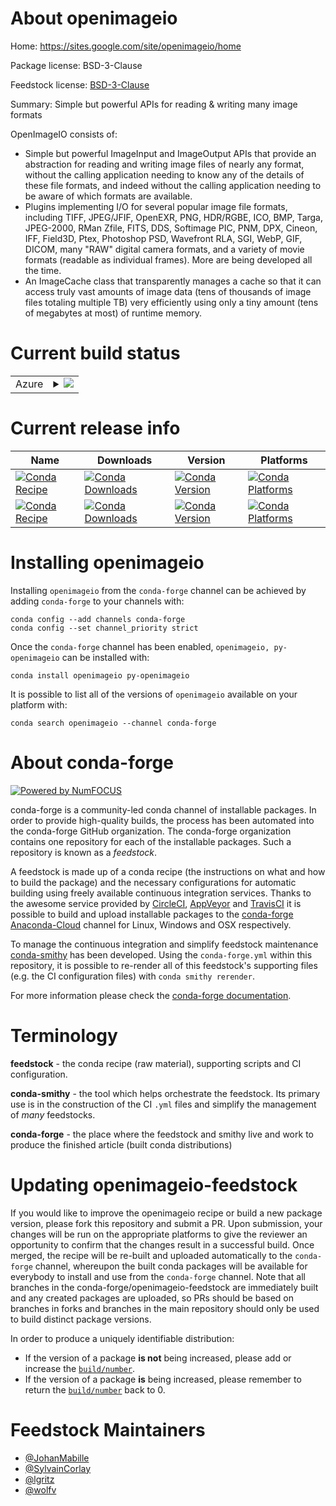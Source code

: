 About openimageio
=================

Home: https://sites.google.com/site/openimageio/home

Package license: BSD-3-Clause

Feedstock license: [BSD-3-Clause](https://github.com/conda-forge/openimageio-feedstock/blob/main/LICENSE.txt)

Summary: Simple but powerful APIs for reading & writing many image formats

OpenImageIO consists of:
- Simple but powerful ImageInput and ImageOutput APIs that provide an abstraction
  for reading and writing image files of nearly any format, without the calling
  application needing to know any of the details of these file formats, and indeed
  without the calling application needing to be aware of which formats are available.
- Plugins implementing I/O for several popular image file formats, including TIFF,
  JPEG/JFIF, OpenEXR, PNG, HDR/RGBE, ICO, BMP, Targa, JPEG-2000, RMan Zfile, FITS, DDS,
  Softimage PIC, PNM, DPX, Cineon, IFF, Field3D, Ptex, Photoshop PSD, Wavefront RLA, SGI,
  WebP, GIF, DICOM, many \"RAW\" digital camera formats, and a variety of movie formats
  (readable as individual frames). More are being developed all the time.
- An ImageCache class that transparently manages a cache so that it can access truly
  vast amounts of image data (tens of thousands of image files totaling multiple TB)
  very efficiently using only a tiny amount (tens of megabytes at most) of runtime memory.


Current build status
====================


<table>
    
  <tr>
    <td>Azure</td>
    <td>
      <details>
        <summary>
          <a href="https://dev.azure.com/conda-forge/feedstock-builds/_build/latest?definitionId=2634&branchName=main">
            <img src="https://dev.azure.com/conda-forge/feedstock-builds/_apis/build/status/openimageio-feedstock?branchName=main">
          </a>
        </summary>
        <table>
          <thead><tr><th>Variant</th><th>Status</th></tr></thead>
          <tbody><tr>
              <td>linux_64_python3.10.____cpython</td>
              <td>
                <a href="https://dev.azure.com/conda-forge/feedstock-builds/_build/latest?definitionId=2634&branchName=main">
                  <img src="https://dev.azure.com/conda-forge/feedstock-builds/_apis/build/status/openimageio-feedstock?branchName=main&jobName=linux&configuration=linux_64_python3.10.____cpython" alt="variant">
                </a>
              </td>
            </tr><tr>
              <td>linux_64_python3.7.____cpython</td>
              <td>
                <a href="https://dev.azure.com/conda-forge/feedstock-builds/_build/latest?definitionId=2634&branchName=main">
                  <img src="https://dev.azure.com/conda-forge/feedstock-builds/_apis/build/status/openimageio-feedstock?branchName=main&jobName=linux&configuration=linux_64_python3.7.____cpython" alt="variant">
                </a>
              </td>
            </tr><tr>
              <td>linux_64_python3.8.____cpython</td>
              <td>
                <a href="https://dev.azure.com/conda-forge/feedstock-builds/_build/latest?definitionId=2634&branchName=main">
                  <img src="https://dev.azure.com/conda-forge/feedstock-builds/_apis/build/status/openimageio-feedstock?branchName=main&jobName=linux&configuration=linux_64_python3.8.____cpython" alt="variant">
                </a>
              </td>
            </tr><tr>
              <td>linux_64_python3.9.____cpython</td>
              <td>
                <a href="https://dev.azure.com/conda-forge/feedstock-builds/_build/latest?definitionId=2634&branchName=main">
                  <img src="https://dev.azure.com/conda-forge/feedstock-builds/_apis/build/status/openimageio-feedstock?branchName=main&jobName=linux&configuration=linux_64_python3.9.____cpython" alt="variant">
                </a>
              </td>
            </tr><tr>
              <td>linux_aarch64_python3.10.____cpython</td>
              <td>
                <a href="https://dev.azure.com/conda-forge/feedstock-builds/_build/latest?definitionId=2634&branchName=main">
                  <img src="https://dev.azure.com/conda-forge/feedstock-builds/_apis/build/status/openimageio-feedstock?branchName=main&jobName=linux&configuration=linux_aarch64_python3.10.____cpython" alt="variant">
                </a>
              </td>
            </tr><tr>
              <td>linux_aarch64_python3.7.____cpython</td>
              <td>
                <a href="https://dev.azure.com/conda-forge/feedstock-builds/_build/latest?definitionId=2634&branchName=main">
                  <img src="https://dev.azure.com/conda-forge/feedstock-builds/_apis/build/status/openimageio-feedstock?branchName=main&jobName=linux&configuration=linux_aarch64_python3.7.____cpython" alt="variant">
                </a>
              </td>
            </tr><tr>
              <td>linux_aarch64_python3.8.____cpython</td>
              <td>
                <a href="https://dev.azure.com/conda-forge/feedstock-builds/_build/latest?definitionId=2634&branchName=main">
                  <img src="https://dev.azure.com/conda-forge/feedstock-builds/_apis/build/status/openimageio-feedstock?branchName=main&jobName=linux&configuration=linux_aarch64_python3.8.____cpython" alt="variant">
                </a>
              </td>
            </tr><tr>
              <td>linux_aarch64_python3.9.____cpython</td>
              <td>
                <a href="https://dev.azure.com/conda-forge/feedstock-builds/_build/latest?definitionId=2634&branchName=main">
                  <img src="https://dev.azure.com/conda-forge/feedstock-builds/_apis/build/status/openimageio-feedstock?branchName=main&jobName=linux&configuration=linux_aarch64_python3.9.____cpython" alt="variant">
                </a>
              </td>
            </tr><tr>
              <td>linux_ppc64le_python3.10.____cpython</td>
              <td>
                <a href="https://dev.azure.com/conda-forge/feedstock-builds/_build/latest?definitionId=2634&branchName=main">
                  <img src="https://dev.azure.com/conda-forge/feedstock-builds/_apis/build/status/openimageio-feedstock?branchName=main&jobName=linux&configuration=linux_ppc64le_python3.10.____cpython" alt="variant">
                </a>
              </td>
            </tr><tr>
              <td>linux_ppc64le_python3.7.____cpython</td>
              <td>
                <a href="https://dev.azure.com/conda-forge/feedstock-builds/_build/latest?definitionId=2634&branchName=main">
                  <img src="https://dev.azure.com/conda-forge/feedstock-builds/_apis/build/status/openimageio-feedstock?branchName=main&jobName=linux&configuration=linux_ppc64le_python3.7.____cpython" alt="variant">
                </a>
              </td>
            </tr><tr>
              <td>linux_ppc64le_python3.8.____cpython</td>
              <td>
                <a href="https://dev.azure.com/conda-forge/feedstock-builds/_build/latest?definitionId=2634&branchName=main">
                  <img src="https://dev.azure.com/conda-forge/feedstock-builds/_apis/build/status/openimageio-feedstock?branchName=main&jobName=linux&configuration=linux_ppc64le_python3.8.____cpython" alt="variant">
                </a>
              </td>
            </tr><tr>
              <td>linux_ppc64le_python3.9.____cpython</td>
              <td>
                <a href="https://dev.azure.com/conda-forge/feedstock-builds/_build/latest?definitionId=2634&branchName=main">
                  <img src="https://dev.azure.com/conda-forge/feedstock-builds/_apis/build/status/openimageio-feedstock?branchName=main&jobName=linux&configuration=linux_ppc64le_python3.9.____cpython" alt="variant">
                </a>
              </td>
            </tr><tr>
              <td>osx_64_python3.10.____cpython</td>
              <td>
                <a href="https://dev.azure.com/conda-forge/feedstock-builds/_build/latest?definitionId=2634&branchName=main">
                  <img src="https://dev.azure.com/conda-forge/feedstock-builds/_apis/build/status/openimageio-feedstock?branchName=main&jobName=osx&configuration=osx_64_python3.10.____cpython" alt="variant">
                </a>
              </td>
            </tr><tr>
              <td>osx_64_python3.7.____cpython</td>
              <td>
                <a href="https://dev.azure.com/conda-forge/feedstock-builds/_build/latest?definitionId=2634&branchName=main">
                  <img src="https://dev.azure.com/conda-forge/feedstock-builds/_apis/build/status/openimageio-feedstock?branchName=main&jobName=osx&configuration=osx_64_python3.7.____cpython" alt="variant">
                </a>
              </td>
            </tr><tr>
              <td>osx_64_python3.8.____cpython</td>
              <td>
                <a href="https://dev.azure.com/conda-forge/feedstock-builds/_build/latest?definitionId=2634&branchName=main">
                  <img src="https://dev.azure.com/conda-forge/feedstock-builds/_apis/build/status/openimageio-feedstock?branchName=main&jobName=osx&configuration=osx_64_python3.8.____cpython" alt="variant">
                </a>
              </td>
            </tr><tr>
              <td>osx_64_python3.9.____cpython</td>
              <td>
                <a href="https://dev.azure.com/conda-forge/feedstock-builds/_build/latest?definitionId=2634&branchName=main">
                  <img src="https://dev.azure.com/conda-forge/feedstock-builds/_apis/build/status/openimageio-feedstock?branchName=main&jobName=osx&configuration=osx_64_python3.9.____cpython" alt="variant">
                </a>
              </td>
            </tr>
          </tbody>
        </table>
      </details>
    </td>
  </tr>
</table>

Current release info
====================

| Name | Downloads | Version | Platforms |
| --- | --- | --- | --- |
| [![Conda Recipe](https://img.shields.io/badge/recipe-openimageio-green.svg)](https://anaconda.org/conda-forge/openimageio) | [![Conda Downloads](https://img.shields.io/conda/dn/conda-forge/openimageio.svg)](https://anaconda.org/conda-forge/openimageio) | [![Conda Version](https://img.shields.io/conda/vn/conda-forge/openimageio.svg)](https://anaconda.org/conda-forge/openimageio) | [![Conda Platforms](https://img.shields.io/conda/pn/conda-forge/openimageio.svg)](https://anaconda.org/conda-forge/openimageio) |
| [![Conda Recipe](https://img.shields.io/badge/recipe-py--openimageio-green.svg)](https://anaconda.org/conda-forge/py-openimageio) | [![Conda Downloads](https://img.shields.io/conda/dn/conda-forge/py-openimageio.svg)](https://anaconda.org/conda-forge/py-openimageio) | [![Conda Version](https://img.shields.io/conda/vn/conda-forge/py-openimageio.svg)](https://anaconda.org/conda-forge/py-openimageio) | [![Conda Platforms](https://img.shields.io/conda/pn/conda-forge/py-openimageio.svg)](https://anaconda.org/conda-forge/py-openimageio) |

Installing openimageio
======================

Installing `openimageio` from the `conda-forge` channel can be achieved by adding `conda-forge` to your channels with:

```
conda config --add channels conda-forge
conda config --set channel_priority strict
```

Once the `conda-forge` channel has been enabled, `openimageio, py-openimageio` can be installed with:

```
conda install openimageio py-openimageio
```

It is possible to list all of the versions of `openimageio` available on your platform with:

```
conda search openimageio --channel conda-forge
```


About conda-forge
=================

[![Powered by
NumFOCUS](https://img.shields.io/badge/powered%20by-NumFOCUS-orange.svg?style=flat&colorA=E1523D&colorB=007D8A)](https://numfocus.org)

conda-forge is a community-led conda channel of installable packages.
In order to provide high-quality builds, the process has been automated into the
conda-forge GitHub organization. The conda-forge organization contains one repository
for each of the installable packages. Such a repository is known as a *feedstock*.

A feedstock is made up of a conda recipe (the instructions on what and how to build
the package) and the necessary configurations for automatic building using freely
available continuous integration services. Thanks to the awesome service provided by
[CircleCI](https://circleci.com/), [AppVeyor](https://www.appveyor.com/)
and [TravisCI](https://travis-ci.com/) it is possible to build and upload installable
packages to the [conda-forge](https://anaconda.org/conda-forge)
[Anaconda-Cloud](https://anaconda.org/) channel for Linux, Windows and OSX respectively.

To manage the continuous integration and simplify feedstock maintenance
[conda-smithy](https://github.com/conda-forge/conda-smithy) has been developed.
Using the ``conda-forge.yml`` within this repository, it is possible to re-render all of
this feedstock's supporting files (e.g. the CI configuration files) with ``conda smithy rerender``.

For more information please check the [conda-forge documentation](https://conda-forge.org/docs/).

Terminology
===========

**feedstock** - the conda recipe (raw material), supporting scripts and CI configuration.

**conda-smithy** - the tool which helps orchestrate the feedstock.
                   Its primary use is in the construction of the CI ``.yml`` files
                   and simplify the management of *many* feedstocks.

**conda-forge** - the place where the feedstock and smithy live and work to
                  produce the finished article (built conda distributions)


Updating openimageio-feedstock
==============================

If you would like to improve the openimageio recipe or build a new
package version, please fork this repository and submit a PR. Upon submission,
your changes will be run on the appropriate platforms to give the reviewer an
opportunity to confirm that the changes result in a successful build. Once
merged, the recipe will be re-built and uploaded automatically to the
`conda-forge` channel, whereupon the built conda packages will be available for
everybody to install and use from the `conda-forge` channel.
Note that all branches in the conda-forge/openimageio-feedstock are
immediately built and any created packages are uploaded, so PRs should be based
on branches in forks and branches in the main repository should only be used to
build distinct package versions.

In order to produce a uniquely identifiable distribution:
 * If the version of a package **is not** being increased, please add or increase
   the [``build/number``](https://docs.conda.io/projects/conda-build/en/latest/resources/define-metadata.html#build-number-and-string).
 * If the version of a package **is** being increased, please remember to return
   the [``build/number``](https://docs.conda.io/projects/conda-build/en/latest/resources/define-metadata.html#build-number-and-string)
   back to 0.

Feedstock Maintainers
=====================

* [@JohanMabille](https://github.com/JohanMabille/)
* [@SylvainCorlay](https://github.com/SylvainCorlay/)
* [@lgritz](https://github.com/lgritz/)
* [@wolfv](https://github.com/wolfv/)

